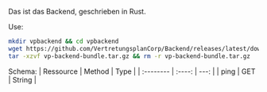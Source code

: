 Das ist das Backend, geschrieben in Rust.

Use:

```bash
mkdir vpbackend && cd vpbackend
wget https://github.com/VertretungsplanCorp/Backend/releases/latest/download/vp-backend-bundle.tar.gz
tar -xzvf vp-backend-bundle.tar.gz && rm -r vp-backend-bundle.tar.gz
```

Schema:
| Ressource | Method | Type |
| :-------- | :----: | ---: |
| ping | GET | String |
